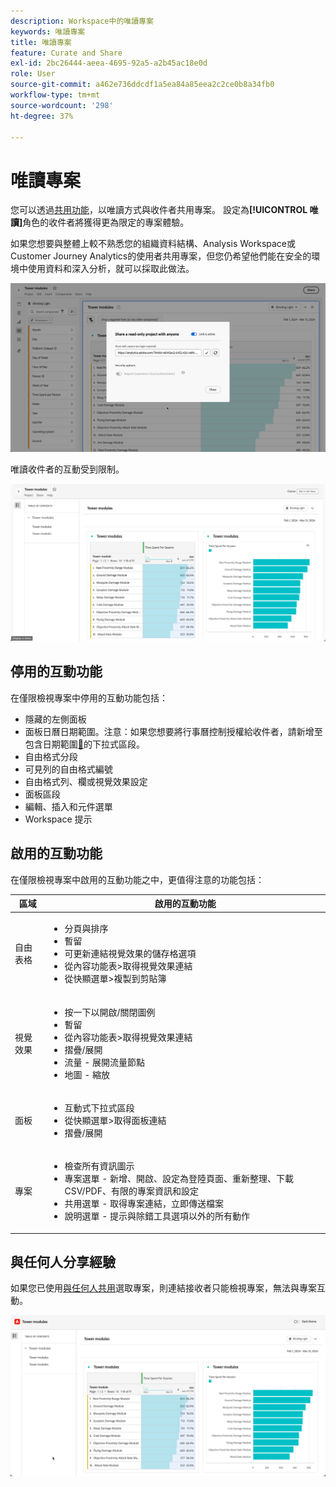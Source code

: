 ```yaml
---
description: Workspace中的唯讀專案
keywords: 唯讀專案
title: 唯讀專案
feature: Curate and Share
exl-id: 2bc26444-aeea-4695-92a5-a2b45ac18e0d
role: User
source-git-commit: a462e736ddcdf1a5ea84a85eea2c2ce0b8a34fb0
workflow-type: tm+mt
source-wordcount: '298'
ht-degree: 37%

---
```


# 唯讀專案

您可以透過[共用功能](/help/analysis-workspace/curate-share/share-projects.md)，以唯讀方式與收件者共用專案。 設定為&#x200B;**[!UICONTROL 唯讀]**&#x200B;角色的收件者將獲得更為限定的專案體驗。

如果您想要與整體上較不熟悉您的組織資料結構、Analysis Workspace或Customer Journey Analytics的使用者共用專案，但您仍希望他們能在安全的環境中使用資料和深入分析，就可以採取此做法。

![以唯讀方式共用](assets/read-only-project-sender.png)

唯讀收件者的互動受到限制。

![以唯讀方式共用](assets/read-only-project-receiver.png)

## 停用的互動功能

在僅限檢視專案中停用的互動功能包括：

* 隱藏的左側面板
* 面板日曆日期範圍。注意：如果您想要將行事曆控制授權給收件者，請新增至包含日期範圍[&#128279;](https://experienceleague.adobe.com/docs/analytics-learn/tutorials/analysis-workspace/using-panels/using-drop-down-filters.html?lang=zh-Hant)的下拉式區段。
* 自由格式分段
* 可見列的自由格式編號
* 自由格式列、欄或視覺效果設定
* 面板區段
* 編輯、插入和元件選單
* Workspace 提示

## 啟用的互動功能

在僅限檢視專案中啟用的互動功能之中，更值得注意的功能包括：

| 區域 | 啟用的互動功能 |
| --- | --- |
| 自由表格 | <ul><li>分頁與排序</li><li>暫留</li><li>可更新連結視覺效果的儲存格選項</li><li>從內容功能表>取得視覺效果連結</li><li>從快顯選單>複製到剪貼簿</li></ul> |
| 視覺效果 | <ul><li>按一下以開啟/關閉圖例</li><li>暫留</li><li>從內容功能表>取得視覺效果連結</li><li>摺疊/展開</li><li>流量 - 展開流量節點</li><li>地圖 - 縮放</li></ul> |
| 面板 | <ul><li>互動式下拉式區段</li><li>從快顯選單>取得面板連結</li><li>摺疊/展開</li></ul> |
| 專案 | <ul><li>檢查所有資訊圖示</li><li>專案選單 - 新增、開啟、設定為登陸頁面、重新整理、下載 CSV/PDF、有限的專案資訊和設定</li><li>共用選單 - 取得專案連結，立即傳送檔案</li><li>說明選單 - 提示與除錯工具選項以外的所有動作</li></ul> |


## 與任何人分享經驗

如果您已使用[與任何人共用](share-projects.md#share-a-project-with-anyone-no-login-required)選取專案，則連結接收者只能檢視專案，無法與專案互動。

![與任何人分享體驗](assets/share-with-anyone-receiver.png)
